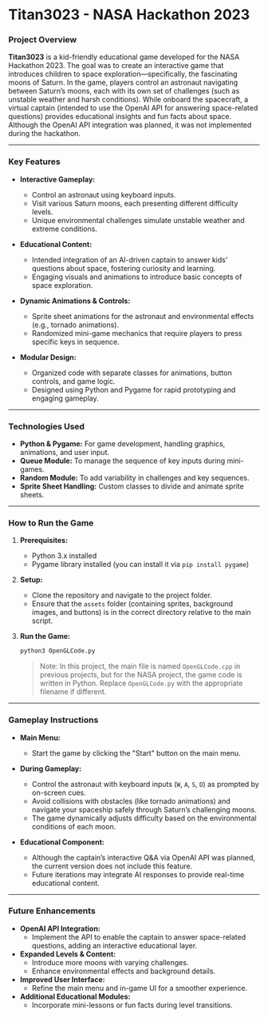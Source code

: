 # Titan3023 - NASA Hackathon 2023

### Project Overview
**Titan3023** is a kid-friendly educational game developed for the NASA Hackathon 2023. The goal was to create an interactive game that introduces children to space exploration—specifically, the fascinating moons of Saturn. In the game, players control an astronaut navigating between Saturn’s moons, each with its own set of challenges (such as unstable weather and harsh conditions). While onboard the spacecraft, a virtual captain (intended to use the OpenAI API for answering space-related questions) provides educational insights and fun facts about space. Although the OpenAI API integration was planned, it was not implemented during the hackathon.

---

### Key Features
- **Interactive Gameplay:**  
  - Control an astronaut using keyboard inputs.
  - Visit various Saturn moons, each presenting different difficulty levels.
  - Unique environmental challenges simulate unstable weather and extreme conditions.

- **Educational Content:**  
  - Intended integration of an AI-driven captain to answer kids’ questions about space, fostering curiosity and learning.
  - Engaging visuals and animations to introduce basic concepts of space exploration.

- **Dynamic Animations & Controls:**  
  - Sprite sheet animations for the astronaut and environmental effects (e.g., tornado animations).
  - Randomized mini-game mechanics that require players to press specific keys in sequence.

- **Modular Design:**  
  - Organized code with separate classes for animations, button controls, and game logic.
  - Designed using Python and Pygame for rapid prototyping and engaging gameplay.

---

### Technologies Used
- **Python & Pygame:** For game development, handling graphics, animations, and user input.
- **Queue Module:** To manage the sequence of key inputs during mini-games.
- **Random Module:** To add variability in challenges and key sequences.
- **Sprite Sheet Handling:** Custom classes to divide and animate sprite sheets.

---

### How to Run the Game
1. **Prerequisites:**  
   - Python 3.x installed  
   - Pygame library installed (you can install it via `pip install pygame`)

2. **Setup:**  
   - Clone the repository and navigate to the project folder.
   - Ensure that the `assets` folder (containing sprites, background images, and buttons) is in the correct directory relative to the main script.

3. **Run the Game:**  
   ```bash
   python3 OpenGLCode.py
   ```
   > Note: In this project, the main file is named `OpenGLCode.cpp` in previous projects, but for the NASA project, the game code is written in Python. Replace `OpenGLCode.py` with the appropriate filename if different.

---

### Gameplay Instructions
- **Main Menu:**  
  - Start the game by clicking the "Start" button on the main menu.
  
- **During Gameplay:**  
  - Control the astronaut with keyboard inputs (`W`, `A`, `S`, `D`) as prompted by on-screen cues.
  - Avoid collisions with obstacles (like tornado animations) and navigate your spaceship safely through Saturn’s challenging moons.
  - The game dynamically adjusts difficulty based on the environmental conditions of each moon.

- **Educational Component:**  
  - Although the captain’s interactive Q&A via OpenAI API was planned, the current version does not include this feature.
  - Future iterations may integrate AI responses to provide real-time educational content.

---

### Future Enhancements
- **OpenAI API Integration:**  
  - Implement the API to enable the captain to answer space-related questions, adding an interactive educational layer.
- **Expanded Levels & Content:**  
  - Introduce more moons with varying challenges.
  - Enhance environmental effects and background details.
- **Improved User Interface:**  
  - Refine the main menu and in-game UI for a smoother experience.
- **Additional Educational Modules:**  
  - Incorporate mini-lessons or fun facts during level transitions.
